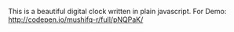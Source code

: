 This is a beautiful digital clock written in plain javascript.
For Demo: http://codepen.io/mushifq-r/full/pNQPaK/
